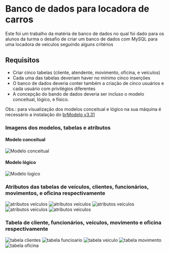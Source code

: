 # Banco de dados para locadora de carros

Este foi um trabalho da matéria de banco de dados no qual foi dado para os alunos da turma o desafio de criar um banco de dados com MySQL para uma locadora de veículos seguindo alguns critérios

## Requisitos
 - Criar cinco tabelas (cliente, atendente, movimento, oficina, e veículos)
 - Cada uma das tabelas deveriam haver no mínimo cinco inserções
 - O banco de dados deveria conter também a criação de cinco usuários e cada usuário com privilégios diferentes
 - A concepção do bando de dados deveria ser incluso o modelo conceitual, lógico, e físico.

Obs.: para visualização dos modelos conceitual e lógico na sua máquina é necessário a instalação do [brModelo v3.31](http://www.sis4.com/brModelo/)

### Imagens dos modelos, tabelas e atributos

#### Modelo conceitual
![Modelo conceitual](Modelo_conceitual.png)

#### Modelo lógico
![Modelo logico](Modelo_logico.png)

### Atributos das tabelas de veículos, clientes, funcionários, movimentos, e oficina respectivamente
![atributos veículos](atributos_veiculo.png)
![atributos veículos](atributos_cliente.png)
![atributos veículos](atributos_funcionarios.png)
![atributos veículos](atributos_movimento.png)
![atributos veículos](atributos_oficina.png)

### Tabela de cliente, funcionários, veículos, movimento e oficina respectivamente
![tabela clientes](tabela_de_clientes.png)
![tabela funcioario](tabela_de_funcionarios.png)
![tabela veiculo](tabela_de_veiculos.png)
![tabela movimento](tabela_movimento.png)
![tabela oficina](tabela_oficina.png)
